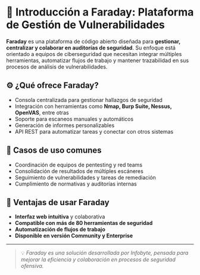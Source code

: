 # 🧠 Introducción a Faraday: Plataforma de Gestión de Vulnerabilidades

**Faraday** es una plataforma de código abierto diseñada para **gestionar, centralizar y colaborar en auditorías de seguridad**. Su enfoque está orientado a equipos de ciberseguridad que necesitan integrar múltiples herramientas, automatizar flujos de trabajo y mantener trazabilidad en sus procesos de análisis de vulnerabilidades.

## ⚙️ ¿Qué ofrece Faraday?

- Consola centralizada para gestionar hallazgos de seguridad
- Integración con herramientas como **Nmap, Burp Suite, Nessus, OpenVAS**, entre otras
- Soporte para escaneos manuales y automáticos
- Generación de informes personalizables
- API REST para automatizar tareas y conectar con otros sistemas

## 👥 Casos de uso comunes

- Coordinación de equipos de pentesting y red teams
- Consolidación de resultados de múltiples escáneres
- Seguimiento de vulnerabilidades y tareas de remediación
- Cumplimiento de normativas y auditorías internas

## 🚀 Ventajas de usar Faraday

- **Interfaz web intuitiva** y colaborativa
- **Compatible con más de 80 herramientas de seguridad**
- **Automatización de flujos de trabajo**
- **Disponible en versión Community y Enterprise**

---

> 💡 *Faraday es una solución desarrollada por Infobyte, pensada para mejorar la eficiencia y colaboración en procesos de seguridad ofensiva.*
